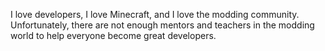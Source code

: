 I love developers, I love Minecraft, and I love the modding community. Unfortunately, there
are not enough mentors and teachers in the modding world to help everyone become great developers.
